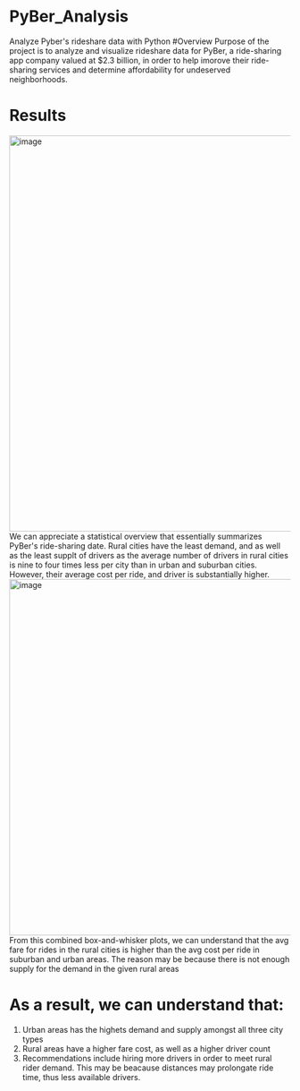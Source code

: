 # PyBer_Analysis
Analyze Pyber's rideshare data with Python
#Overview 
Purpose of the project is to analyze and visualize rideshare data for PyBer, a ride-sharing app company valued at $2.3 billion, in order to help imorove their ride-sharing services and determine affordability for undeserved neighborhoods. 
# Results
<img width="708" alt="image" src="https://user-images.githubusercontent.com/98793962/159202386-92a60e39-7cb9-4c04-96dd-b7f7e3c11e1e.png">
We can appreciate a statistical overview that essentially summarizes PyBer's ride-sharing date. 
Rural cities have the least demand, and as well as the least supplt of drivers as the average number of drivers in rural cities is nine to four times less per city than in urban and suburban cities. However, their average cost per ride, and driver is substantially higher. 
<img width="637" alt="image" src="https://user-images.githubusercontent.com/98793962/159203357-79d7de42-b7bb-425f-a0a6-7666b581fe4c.png">
From this combined box-and-whisker plots, we can understand that the avg fare for rides in the rural cities is higher than the avg cost per ride in suburban and urban areas.  The reason may be because there is not enough supply for the demand in the given rural areas

# As a result, we can understand that:
1. Urban areas has the highets demand and supply amongst all three city types 
2. Rural areas have a higher fare cost, as well as a higher driver count 
3. Recommendations include hiring more drivers in order to meet rural rider demand. This may be beacause distances may prolongate ride time, thus less available drivers. 

